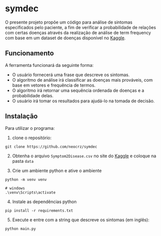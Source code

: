 # symdec

O presente projeto propõe um código para análise de sintomas especificados pelo paciente, a fim de verificar a probabilidade de relações com certas doenças através da realização de análise de term frequency com base em um dataset de doenças disponível no [Kaggle](https://www.kaggle.com/datasets/niyarrbarman/symptom2disease/data). 

## Funcionamento
A ferramenta funcionará da seguinte forma:

- O usuário fornecerá uma frase que descreve os sintomas.
- O algoritmo de análise irá classificar as doenças mais prováveis, com base em vetores e frequência de termos.
- O algoritmo irá retornar uma sequência ordenada de doenças e a probabilidade delas.
- O usuário irá tomar os resultados para ajudá-lo na tomada de decisão.


## Instalação
Para utilizar o programa: 
1. clone o repositório:
```console
git clone https://github.com/neocrz/symdec
```

2. Obtenha o arquivo `Symptom2Disease.csv` no site do [Kaggle](https://www.kaggle.com/datasets/niyarrbarman/symptom2disease/data) e coloque na pasta `data`

3. Crie um ambiente python e ative o ambiente
```console
python -m venv venv

# windows 
.\venv\Scripts\activate
```

4. Instale as dependências python

```console
pip install -r requirements.txt
```

5. Execute e entre com a string que descreve os sintomas (em inglês):
```
python main.py
```
